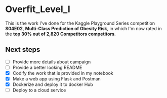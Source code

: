 # Overfit_Level_I
This is the work I've done for the Kaggle Playground Series competition **S04E02**, **Multi-Class Prediction of Obesity Risk**, in which I'm now rated in the **top 30% out of 2,820 Competitors competitors**.

## Next steps
- [ ] Provide more details about campaign
- [ ] Provide a better looking README
- [x] Codify the work that is provided in my notebook
- [x] Make a web app using Flask and Postman
- [x] Dockerize and deploy it to docker Hub
- [ ] Deploy to a cloud service
